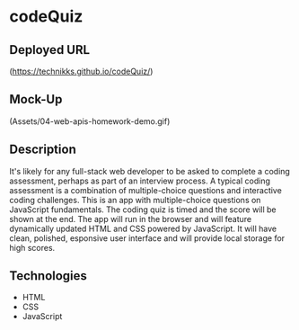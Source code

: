 # codeQuiz

## Deployed URL
(https://technikks.github.io/codeQuiz/)


## Mock-Up
(Assets/04-web-apis-homework-demo.gif)


## Description
It's likely for any full-stack web developer to be asked to complete a coding assessment, perhaps as part of an interview process. A typical coding assessment is a combination of multiple-choice questions and interactive coding challenges. This is an app with multiple-choice questions on JavaScript fundamentals. The coding quiz is timed and the score will be shown at the end. The app will run in the browser and will feature dynamically updated HTML and CSS powered by JavaScript. It will have clean, polished, esponsive user interface and will provide local storage for high scores. 


## Technologies
* HTML
* CSS
* JavaScript


